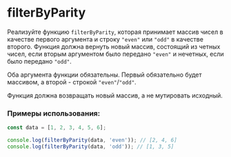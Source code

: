 # filterByParity

Реализуйте функцию `filterByParity`, которая принимает массив чисел в качестве первого аргумента 
и строку `"even"` или `"odd"` в качестве второго. Функция должна вернуть новый массив, состоящий из четных чисел, 
если вторым аргументом было передано `"even"` и нечетных, если было передано `"odd"`.

Оба аргумента функции обязательны. Первый обязательно будет массивом, а второй - строкой `"even"`/`"odd"`.

Функция должна возвращать новый массив, а не мутировать исходный.

### Примеры использования:

```javascript
const data = [1, 2, 3, 4, 5, 6];

console.log(filterByParity(data, 'even')); // [2, 4, 6]
console.log(filterByParity(data, 'odd')); // [1, 3, 5]